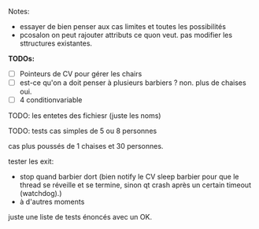 Notes:
- essayer de bien penser aux cas limites et toutes les possibilités 
- pcosalon  on peut rajouter attributs ce quon veut. pas modifier les sttructures existantes.

**TODOs:**
- [ ] Pointeurs de CV pour gérer les chairs
- [ ] est-ce qu'on a doit penser à plusieurs barbiers ? non. plus de chaises oui.
- [ ] 4 conditionvariable

TODO: les entetes des fichiesr (juste les noms)


TODO: tests
cas simples de 5 ou 8 personnes

cas plus poussés de 1 chaises et 30 personnes.

tester les exit:
- stop quand barbier dort (bien notify le CV sleep barbier pour que le thread se réveille et se termine, sinon qt crash après un certain timeout (watchdog).)
- à d'autres moments

juste une liste de tests énoncés avec un OK.